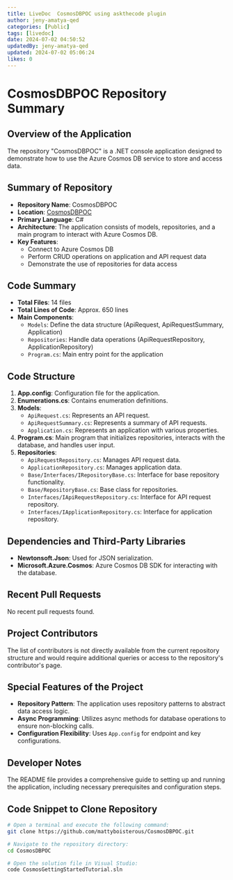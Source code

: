 ```yaml
---
title: LiveDoc  CosmosDBPOC using askthecode plugin
author: jeny-amatya-qed
categories: [Public]
tags: [livedoc]
date: 2024-07-02 04:50:52 
updatedBy: jeny-amatya-qed
updated: 2024-07-02 05:06:24 
likes: 0
---
```


# CosmosDBPOC Repository Summary

## Overview of the Application

The repository "CosmosDBPOC" is a .NET console application designed to demonstrate how to use the Azure Cosmos DB service to store and access data.

## Summary of Repository

* **Repository Name**: CosmosDBPOC
* **Location**: [CosmosDBPOC](https://github.com/mattyboisterous/CosmosDBPOC)
* **Primary Language**: C#
* **Architecture**: The application consists of models, repositories, and a main program to interact with Azure Cosmos DB.
* **Key Features**:
    * Connect to Azure Cosmos DB
    * Perform CRUD operations on application and API request data
    * Demonstrate the use of repositories for data access

## Code Summary

* **Total Files**: 14 files
* **Total Lines of Code**: Approx. 650 lines
* **Main Components**:
    * `Models`: Define the data structure (ApiRequest, ApiRequestSummary, Application)
    * `Repositories`: Handle data operations (ApiRequestRepository, ApplicationRepository)
    * `Program.cs`: Main entry point for the application

## Code Structure

1. **App.config**: Configuration file for the application.
2. **Enumerations.cs**: Contains enumeration definitions.
3. **Models**:
    * `ApiRequest.cs`: Represents an API request.
    * `ApiRequestSummary.cs`: Represents a summary of API requests.
    * `Application.cs`: Represents an application with various properties.
4. **Program.cs**: Main program that initializes repositories, interacts with the database, and handles user input.
5. **Repositories**:
    * `ApiRequestRepository.cs`: Manages API request data.
    * `ApplicationRepository.cs`: Manages application data.
    * `Base/Interfaces/IRepositoryBase.cs`: Interface for base repository functionality.
    * `Base/RepositoryBase.cs`: Base class for repositories.
    * `Interfaces/IApiRequestRepository.cs`: Interface for API request repository.
    * `Interfaces/IApplicationRepository.cs`: Interface for application repository.

## Dependencies and Third-Party Libraries

* **Newtonsoft.Json**: Used for JSON serialization.
* **Microsoft.Azure.Cosmos**: Azure Cosmos DB SDK for interacting with the database.

## Recent Pull Requests

No recent pull requests found.

## Project Contributors

The list of contributors is not directly available from the current repository structure and would require additional queries or access to the repository's contributor's page.

## Special Features of the Project

* **Repository Pattern**: The application uses repository patterns to abstract data access logic.
* **Async Programming**: Utilizes async methods for database operations to ensure non-blocking calls.
* **Configuration Flexibility**: Uses `App.config` for endpoint and key configurations.

## Developer Notes

The README file provides a comprehensive guide to setting up and running the application, including necessary prerequisites and configuration steps.

## Code Snippet to Clone Repository

```bash
# Open a terminal and execute the following command:
git clone https://github.com/mattyboisterous/CosmosDBPOC.git

# Navigate to the repository directory:
cd CosmosDBPOC

# Open the solution file in Visual Studio:
code CosmosGettingStartedTutorial.sln
```